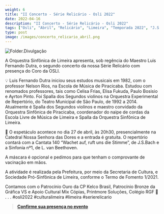 ```yaml
---
weight: 6
title: "II Concerto - Série Relicário - Osli 2022"
date: 2022-04-16
description: "II Concerto - Série Relicário - Osli 2022"
tags: ["Osli", "Abril", "Relicário", "Limeira", "Temporada 2022", "J.S.Bach", "Bach", "Coro da Osli", "Convidados", "Beethoven", "Sinfonia nº 1", "Wachet auf, ruft uns die Stimme", "Cantata 140", "Coro", "Catedral", "Maestro Luis Fernando Dutra", "Luis Fernando Dutra"]
type: post
image: /images/concerto_relicario_abril.png
---
```


![Folder.Divulgação](/images/concerto_relicario_abril.png "II Concerto  da Série Relicário - Temporada Osli 2022")

A Orquestra Sinfônica de Limeira apresenta, sob regência do Maestro Luis Fernando Dutra, o segundo concerto da nossa Série Relicário com presença do Coro da OSLI.

💡 Luis Fernando Dutra iniciou seus estudos musicais em 1982, com o professor Nelson Rios, na Escola de Música de Piracicaba. Estudou com renomados professores, tais como Celisa Frias, Elisa Fukuda, Paulo Bosisio e Ayrton Pinto. Foi Spalla dos Segundos violinos na Orquestra Experimental de Repertório, do Teatro Municipal de São Paulo, de 1992 a 2014. Atualmente é Spalla dos Segundos violinos e maestro convidado da Orquestra Sinfônica de Piracicaba, coordenador do naipe de cordas da Escola Livre de Música de Limeira e Spalla da Orquestra Sinfônica de Limeira.

📍 O espetáculo acontece no dia 27 de abril, às 20h30, presencialmente na Catedral Nossa Senhora das Dores e a entrada é gratuita. O repertório contará com a Cantata 140 “Wachet auf, ruft uns die Stimme”, de J.S.Bach e a Sinfonia nº1, de L. van Beethoven.

A máscara é opcional e pedimos para que tenham o comprovante de vacinação em mãos.

A atividade é realizada pela Prefeitura, por meio da Secretaria de Cultura, e Sociedade Pró-Sinfônica de Limeira, conforme o Termo de Fomento 1/2021.

Contamos com o Patrocínio Ouro da CP Kelco Brasil, Patrocínio Bronze da Gráfica VS e Apoio Cultural Mix Cópias, Printmore Soluções, Colégio RGF 👏
.
.
.
#osli2022 #culturalimeira #limeira #serierelicario 

> [**Confirme sua presença no evento**](<https://www.facebook.com/events/4979975745429629/?ref=newsfeed> "II Concerto Série Relicário") 